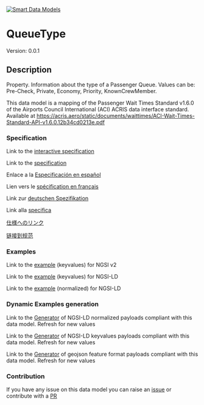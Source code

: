 [![Smart Data Models](https://smartdatamodels.org/wp-content/uploads/2022/01/SmartDataModels_logo.png "Logo")](https://smartdatamodels.org)
# QueueType
Version: 0.0.1

## Description 

Property. Information about the type of a Passenger Queue. Values can be: Pre-Check, Private, Economy, Priority, KnownCrewMember.

This data model is a mapping of the Passenger Wait Times Standard v1.6.0 of the Airports Council International (ACI) ACRIS data interface standard. Available at https://acris.aero/static/documents/waittimes/ACI-Wait-Times-Standard-API-v1.6.0.12b34cd0213e.pdf
### Specification

Link to the [interactive specification](https://swagger.lab.fiware.org/?url=https://smart-data-models.github.io/dataModel.ACRIS/QueueType/swagger.yaml)

Link to the [specification](https://github.com/smart-data-models/dataModel.ACRIS/blob/master/QueueType/doc/spec.md)

Enlace a la [Especificación en español](https://github.com/smart-data-models/dataModel.ACRIS/blob/master/QueueType/doc/spec_ES.md)

Lien vers le [spécification en français](https://github.com/smart-data-models/dataModel.ACRIS/blob/master/QueueType/doc/spec_FR.md)

Link zur [deutschen Spezifikation](https://github.com/smart-data-models/dataModel.ACRIS/blob/master/QueueType/doc/spec_DE.md)

Link alla [specifica](https://github.com/smart-data-models/dataModel.ACRIS/blob/master/QueueType/doc/spec_IT.md)

[仕様へのリンク](https://github.com/smart-data-models/dataModel.ACRIS/blob/master/QueueType/doc/spec_JA.md)

[链接到规范](https://github.com/smart-data-models/dataModel.ACRIS/blob/master/QueueType/doc/spec_ZH.md)
### Examples

Link to the [example](https://smart-data-models.github.io/dataModel.ACRIS/QueueType/examples/example.json) (keyvalues) for NGSI v2

Link to the [example](https://smart-data-models.github.io/dataModel.ACRIS/QueueType/examples/example.jsonld) (keyvalues) for NGSI-LD

Link to the [example](https://smart-data-models.github.io/dataModel.ACRIS/QueueType/examples/example-normalized.jsonld) (normalized) for NGSI-LD
### Dynamic Examples generation

Link to the [Generator](https://smartdatamodels.org/extra/ngsi-ld_generator.php?schemaUrl=https://raw.githubusercontent.com/smart-data-models/dataModel.ACRIS/master/QueueType/schema.json&email=info@smartdatamodels.org) of NGSI-LD normalized payloads compliant with this data model. Refresh for new values

Link to the [Generator](https://smartdatamodels.org/extra/ngsi-ld_generator_keyvalues.php?schemaUrl=https://raw.githubusercontent.com/smart-data-models/dataModel.ACRIS/master/QueueType/schema.json&email=info@smartdatamodels.org) of NGSI-LD keyvalues payloads compliant with this data model. Refresh for new values

Link to the [Generator](https://smartdatamodels.org/extra/geojson_features_generator.php?schemaUrl=https://raw.githubusercontent.com/smart-data-models/dataModel.ACRIS/master/QueueType/schema.json&email=info@smartdatamodels.org) of geojson feature format payloads compliant with this data model. Refresh for new values
### Contribution

 If you have any issue on this data model you can raise an [issue](https://github.com/smart-data-models/dataModel.ACRIS/issues)  or contribute with a [PR](https://github.com/smart-data-models/dataModel.ACRIS/pulls)
